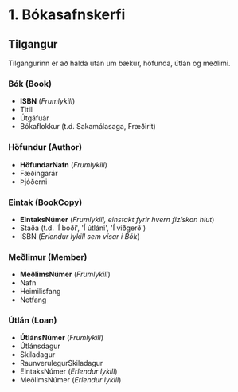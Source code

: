 # 1. Bókasafnskerfi

## Tilgangur
Tilgangurinn er að halda utan um bækur, höfunda, útlán og meðlimi.

### Bók (Book)
- **ISBN** (*Frumlykill*)
- Titill
- Útgáfuár
- Bókaflokkur (t.d. Sakamálasaga, Fræðirit)

### Höfundur (Author)
- **HöfundarNafn** (*Frumlykill*)
- Fæðingarár
- Þjóðerni

### Eintak (BookCopy)
- **EintaksNúmer** (*Frumlykill, einstakt fyrir hvern fizískan hlut*)
- Staða (t.d. 'Í boði', 'Í útláni', 'Í viðgerð')
- ISBN (*Erlendur lykill sem vísar í Bók*)

### Meðlimur (Member)
- **MeðlimsNúmer** (*Frumlykill*)
- Nafn
- Heimilisfang
- Netfang

### Útlán (Loan)
- **ÚtlánsNúmer** (*Frumlykill*)
- Útlánsdagur
- Skiladagur
- RaunverulegurSkiladagur
- EintaksNúmer (*Erlendur lykill*)
- MeðlimsNúmer (*Erlendur lykill*)
